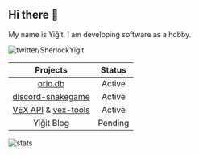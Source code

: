 ## Hi there 👋
My name is Yiğit, I am developing software as a hobby.

![twitter/SherlockYigit](https://img.shields.io/twitter/follow/SherlockYigit?style=social)

| Projects | Status  | 
| :---:   | :---: | 
| [orio.db](https://npmjs.com/orio.db) | Active |
| [discord-snakegame](https://www.npmjs.com/package/discord-snakegame/) | Active |
| [VEX API](https://vex-api.glitch.me/) & [vex-tools](https://npmjs.com/vex-tools) | Active |
| Yiğit Blog | Pending |

![stats](https://github-readme-stats.vercel.app/api?username=SherlockYigit&show_icons=true&theme=synthwave&hide_border=true&include_all_commits=true)
